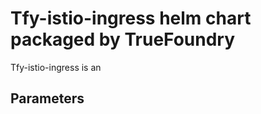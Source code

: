 # Tfy-istio-ingress helm chart packaged by TrueFoundry
Tfy-istio-ingress is an <empty>

## Parameters